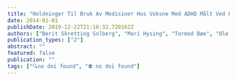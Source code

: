 ```yaml
---
title: "Holdninger Til Bruk Av Medisiner Hos Voksne Med ADHD Målt Ved Hjelp Av Beliefs about Medicines Questionnaire (BMQ)"
date: 2014-01-01
publishDate: 2019-12-22T21:18:32.720162Z
authors: ["Berit Skretting Solberg", "Mari Hysing", "Tormod Bøe", "Ole Bernt Fasmer"]
publication_types: ["2"]
abstract: ""
featured: false
publication: ""
tags: ["🔍no doi found", "⛔ no doi found"]
---
```


